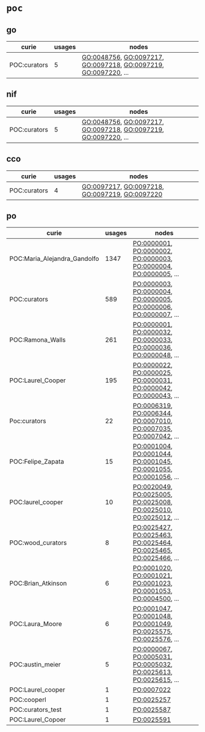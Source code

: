 # `poc`

## go

| curie        |   usages | nodes                                                                                                                                                                                                                                                                                            |
|--------------|----------|--------------------------------------------------------------------------------------------------------------------------------------------------------------------------------------------------------------------------------------------------------------------------------------------------|
| POC:curators |        5 | [GO:0048756](http://purl.obolibrary.org/obo/GO_0048756), [GO:0097217](http://purl.obolibrary.org/obo/GO_0097217), [GO:0097218](http://purl.obolibrary.org/obo/GO_0097218), [GO:0097219](http://purl.obolibrary.org/obo/GO_0097219), [GO:0097220](http://purl.obolibrary.org/obo/GO_0097220), ... |

## nif

| curie        |   usages | nodes                                                                                                                                                                                                                                                                                            |
|--------------|----------|--------------------------------------------------------------------------------------------------------------------------------------------------------------------------------------------------------------------------------------------------------------------------------------------------|
| POC:curators |        5 | [GO:0048756](http://purl.obolibrary.org/obo/GO_0048756), [GO:0097217](http://purl.obolibrary.org/obo/GO_0097217), [GO:0097218](http://purl.obolibrary.org/obo/GO_0097218), [GO:0097219](http://purl.obolibrary.org/obo/GO_0097219), [GO:0097220](http://purl.obolibrary.org/obo/GO_0097220), ... |

## cco

| curie        |   usages | nodes                                                                                                                                                                                                                              |
|--------------|----------|------------------------------------------------------------------------------------------------------------------------------------------------------------------------------------------------------------------------------------|
| POC:curators |        4 | [GO:0097217](http://purl.obolibrary.org/obo/GO_0097217), [GO:0097218](http://purl.obolibrary.org/obo/GO_0097218), [GO:0097219](http://purl.obolibrary.org/obo/GO_0097219), [GO:0097220](http://purl.obolibrary.org/obo/GO_0097220) |

## po

| curie                        |   usages | nodes                                                                                                                                                                                                                                                                                            |
|------------------------------|----------|--------------------------------------------------------------------------------------------------------------------------------------------------------------------------------------------------------------------------------------------------------------------------------------------------|
| POC:Maria_Alejandra_Gandolfo |     1347 | [PO:0000001](http://purl.obolibrary.org/obo/PO_0000001), [PO:0000002](http://purl.obolibrary.org/obo/PO_0000002), [PO:0000003](http://purl.obolibrary.org/obo/PO_0000003), [PO:0000004](http://purl.obolibrary.org/obo/PO_0000004), [PO:0000005](http://purl.obolibrary.org/obo/PO_0000005), ... |
| POC:curators                 |      589 | [PO:0000003](http://purl.obolibrary.org/obo/PO_0000003), [PO:0000004](http://purl.obolibrary.org/obo/PO_0000004), [PO:0000005](http://purl.obolibrary.org/obo/PO_0000005), [PO:0000006](http://purl.obolibrary.org/obo/PO_0000006), [PO:0000007](http://purl.obolibrary.org/obo/PO_0000007), ... |
| POC:Ramona_Walls             |      261 | [PO:0000001](http://purl.obolibrary.org/obo/PO_0000001), [PO:0000032](http://purl.obolibrary.org/obo/PO_0000032), [PO:0000033](http://purl.obolibrary.org/obo/PO_0000033), [PO:0000036](http://purl.obolibrary.org/obo/PO_0000036), [PO:0000048](http://purl.obolibrary.org/obo/PO_0000048), ... |
| POC:Laurel_Cooper            |      195 | [PO:0000022](http://purl.obolibrary.org/obo/PO_0000022), [PO:0000025](http://purl.obolibrary.org/obo/PO_0000025), [PO:0000031](http://purl.obolibrary.org/obo/PO_0000031), [PO:0000042](http://purl.obolibrary.org/obo/PO_0000042), [PO:0000043](http://purl.obolibrary.org/obo/PO_0000043), ... |
| Poc:curators                 |       22 | [PO:0006319](http://purl.obolibrary.org/obo/PO_0006319), [PO:0006344](http://purl.obolibrary.org/obo/PO_0006344), [PO:0007010](http://purl.obolibrary.org/obo/PO_0007010), [PO:0007035](http://purl.obolibrary.org/obo/PO_0007035), [PO:0007042](http://purl.obolibrary.org/obo/PO_0007042), ... |
| POC:Felipe_Zapata            |       15 | [PO:0001004](http://purl.obolibrary.org/obo/PO_0001004), [PO:0001044](http://purl.obolibrary.org/obo/PO_0001044), [PO:0001045](http://purl.obolibrary.org/obo/PO_0001045), [PO:0001055](http://purl.obolibrary.org/obo/PO_0001055), [PO:0001056](http://purl.obolibrary.org/obo/PO_0001056), ... |
| POC:laurel_cooper            |       10 | [PO:0020049](http://purl.obolibrary.org/obo/PO_0020049), [PO:0025005](http://purl.obolibrary.org/obo/PO_0025005), [PO:0025008](http://purl.obolibrary.org/obo/PO_0025008), [PO:0025010](http://purl.obolibrary.org/obo/PO_0025010), [PO:0025012](http://purl.obolibrary.org/obo/PO_0025012), ... |
| POC:wood_curators            |        8 | [PO:0025427](http://purl.obolibrary.org/obo/PO_0025427), [PO:0025463](http://purl.obolibrary.org/obo/PO_0025463), [PO:0025464](http://purl.obolibrary.org/obo/PO_0025464), [PO:0025465](http://purl.obolibrary.org/obo/PO_0025465), [PO:0025466](http://purl.obolibrary.org/obo/PO_0025466), ... |
| POC:Brian_Atkinson           |        6 | [PO:0001020](http://purl.obolibrary.org/obo/PO_0001020), [PO:0001021](http://purl.obolibrary.org/obo/PO_0001021), [PO:0001023](http://purl.obolibrary.org/obo/PO_0001023), [PO:0001053](http://purl.obolibrary.org/obo/PO_0001053), [PO:0004500](http://purl.obolibrary.org/obo/PO_0004500), ... |
| POC:Laura_Moore              |        6 | [PO:0001047](http://purl.obolibrary.org/obo/PO_0001047), [PO:0001048](http://purl.obolibrary.org/obo/PO_0001048), [PO:0001049](http://purl.obolibrary.org/obo/PO_0001049), [PO:0025575](http://purl.obolibrary.org/obo/PO_0025575), [PO:0025576](http://purl.obolibrary.org/obo/PO_0025576), ... |
| POC:austin_meier             |        5 | [PO:0000067](http://purl.obolibrary.org/obo/PO_0000067), [PO:0005031](http://purl.obolibrary.org/obo/PO_0005031), [PO:0005032](http://purl.obolibrary.org/obo/PO_0005032), [PO:0025613](http://purl.obolibrary.org/obo/PO_0025613), [PO:0025615](http://purl.obolibrary.org/obo/PO_0025615), ... |
| POC:Laurel_cooper            |        1 | [PO:0007022](http://purl.obolibrary.org/obo/PO_0007022)                                                                                                                                                                                                                                          |
| POC:cooperl                  |        1 | [PO:0025257](http://purl.obolibrary.org/obo/PO_0025257)                                                                                                                                                                                                                                          |
| POC:curators_test            |        1 | [PO:0025587](http://purl.obolibrary.org/obo/PO_0025587)                                                                                                                                                                                                                                          |
| POC:Laurel_Copoer            |        1 | [PO:0025591](http://purl.obolibrary.org/obo/PO_0025591)                                                                                                                                                                                                                                          |

